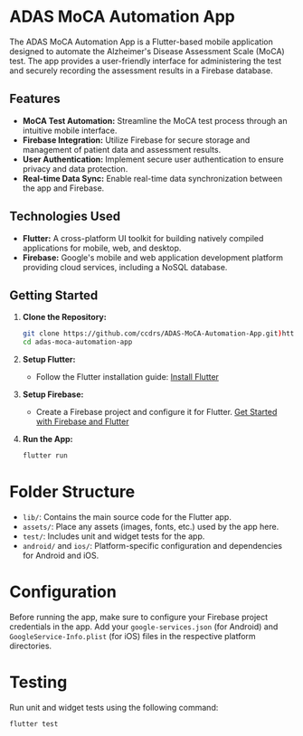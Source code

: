 # ADAS MoCA Automation App

The ADAS MoCA Automation App is a Flutter-based mobile application designed to automate the Alzheimer's Disease Assessment Scale (MoCA) test. The app provides a user-friendly interface for administering the test and securely recording the assessment results in a Firebase database.

## Features

- **MoCA Test Automation:** Streamline the MoCA test process through an intuitive mobile interface.
- **Firebase Integration:** Utilize Firebase for secure storage and management of patient data and assessment results.
- **User Authentication:** Implement secure user authentication to ensure privacy and data protection.
- **Real-time Data Sync:** Enable real-time data synchronization between the app and Firebase.

## Technologies Used

- **Flutter:** A cross-platform UI toolkit for building natively compiled applications for mobile, web, and desktop.
- **Firebase:** Google's mobile and web application development platform providing cloud services, including a NoSQL database.

## Getting Started

1. **Clone the Repository:**
   ```bash
   git clone https://github.com/ccdrs/ADAS-MoCA-Automation-App.git)https://github.com/ccdrs/ADAS-MoCA-Automation-App.git
   cd adas-moca-automation-app

2. **Setup Flutter:**
   - Follow the Flutter installation guide: [Install Flutter](https://flutter.dev/docs/get-started/install)

3. **Setup Firebase:**
   - Create a Firebase project and configure it for Flutter. [Get Started with Firebase and Flutter](https://firebase.flutter.dev/docs/overview)

4. **Run the App:**
   ```bash
   flutter run
# Folder Structure

- `lib/`: Contains the main source code for the Flutter app.
- `assets/`: Place any assets (images, fonts, etc.) used by the app here.
- `test/`: Includes unit and widget tests for the app.
- `android/` and `ios/`: Platform-specific configuration and dependencies for Android and iOS.

# Configuration

Before running the app, make sure to configure your Firebase project credentials in the app. Add your `google-services.json` (for Android) and `GoogleService-Info.plist` (for iOS) files in the respective platform directories.

# Testing

Run unit and widget tests using the following command:

```bash
flutter test

